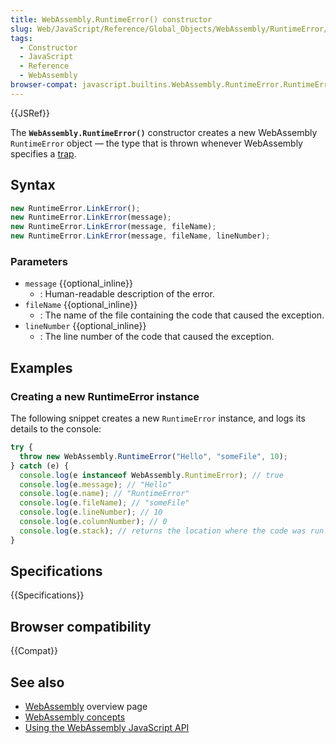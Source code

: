 ```yaml
---
title: WebAssembly.RuntimeError() constructor
slug: Web/JavaScript/Reference/Global_Objects/WebAssembly/RuntimeError/RuntimeError
tags:
  - Constructor
  - JavaScript
  - Reference
  - WebAssembly
browser-compat: javascript.builtins.WebAssembly.RuntimeError.RuntimeError
---
```


{{JSRef}}

The **`WebAssembly.RuntimeError()`** constructor creates a new
WebAssembly `RuntimeError` object — the type that is thrown whenever
WebAssembly specifies a [trap](https://webassembly.org/docs/semantics/#traps).

## Syntax

```js
new RuntimeError.LinkError();
new RuntimeError.LinkError(message);
new RuntimeError.LinkError(message, fileName);
new RuntimeError.LinkError(message, fileName, lineNumber);
```

### Parameters

- `message` {{optional_inline}}
  - : Human-readable description of the error.
- `fileName` {{optional_inline}}
  - : The name of the file containing the code that caused the exception.
- `lineNumber` {{optional_inline}}
  - : The line number of the code that caused the exception.

## Examples

### Creating a new RuntimeError instance

The following snippet creates a new `RuntimeError` instance, and logs its
details to the console:

```js
try {
  throw new WebAssembly.RuntimeError("Hello", "someFile", 10);
} catch (e) {
  console.log(e instanceof WebAssembly.RuntimeError); // true
  console.log(e.message); // "Hello"
  console.log(e.name); // "RuntimeError"
  console.log(e.fileName); // "someFile"
  console.log(e.lineNumber); // 10
  console.log(e.columnNumber); // 0
  console.log(e.stack); // returns the location where the code was run
}
```

## Specifications

{{Specifications}}

## Browser compatibility

{{Compat}}

## See also

- [WebAssembly](/en-US/docs/WebAssembly) overview page
- [WebAssembly concepts](/en-US/docs/WebAssembly/Concepts)
- [Using the WebAssembly
  JavaScript API](/en-US/docs/WebAssembly/Using_the_JavaScript_API)
